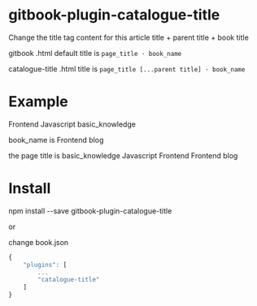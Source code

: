 # gitbook-plugin-catalogue-title

Change the title tag content for this article title + parent title + book title

gitbook .html default title is `page_title · book_name`

catalogue-title .html title is `page_title [...parent title] · book_name`

# Example

Frontend
    Javascript
        basic_knowledge

book_name is Frontend blog

the page title is basic_knowledge Javascript Frontend Frontend blog

# Install

npm install --save gitbook-plugin-catalogue-title

or 

change book.json

```javascript
{
    "plugins": [
        ...
        "catalogue-title"
    ]
}
```

